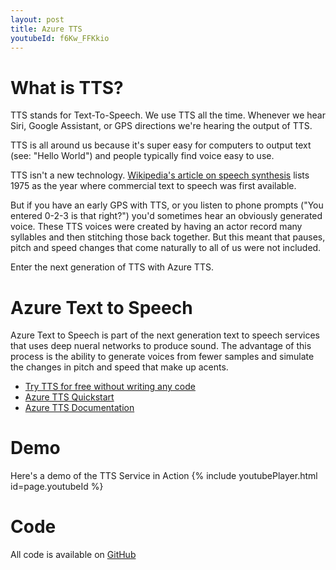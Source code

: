 ```yaml
---
layout: post
title: Azure TTS
youtubeId: f6Kw_FFKkio
---
```


# What is TTS?
TTS stands for Text-To-Speech.  We use TTS all the time.  Whenever we hear Siri, Google Assistant, or GPS directions we're hearing the output of TTS.

TTS is all around us because it's super easy for computers to output text (see: "Hello World") and people typically find voice easy to use.

TTS isn't a new technology. [Wikipedia's article on speech synthesis](https://en.wikipedia.org/wiki/Speech_synthesis) lists 1975 as the year where commercial text to speech was first available.  

But if you have an early GPS with TTS, or you listen to phone prompts ("You entered 0-2-3 is that right?") you'd sometimes hear an obviously generated voice. These TTS voices were created by having an actor record many syllables and then stitching those back together.  But this meant that pauses, pitch and speed changes that come naturally to all of us were not included.

Enter the next generation of TTS with Azure TTS.

# Azure Text to Speech
Azure Text to Speech is part of the next generation text to speech services that uses deep nueral networks to produce sound.  The advantage of this process is the ability to generate voices from fewer samples and simulate the changes in pitch and speed that make up acents.   

* [Try TTS for free without writing any code](https://azure.microsoft.com/en-us/services/cognitive-services/text-to-speech/)
* [Azure TTS Quickstart](https://docs.microsoft.com/en-us/azure/cognitive-services/speech-service/get-started-text-to-speech?tabs=script%2Cwindowsinstall&pivots=programming-language-curl)
* [Azure TTS Documentation](https://docs.microsoft.com/en-us/azure/cognitive-services/speech-service/index-text-to-speech)

# Demo
Here's a demo of the TTS Service in Action
{% include youtubePlayer.html id=page.youtubeId %}

# Code
All code is available on [GitHub](https://github.com/SameerDoshi/azure-tts)